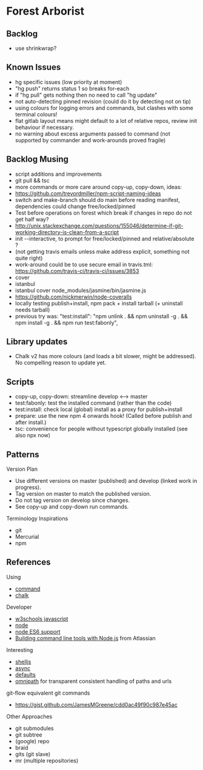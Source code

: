 # Forest Arborist

## Backlog
* use shrinkwrap?

## Known Issues
* hg specific issues (low priority at moment)
 * "hg push" returns status 1 so breaks for-each
 * if "hg pull" gets nothing then no need to call "hg update"
 * not auto-detecting pinned revision (could do it by detecting not on tip)
* using colours for logging errors and commands, but clashes with some terminal colours!
* flat gitlab layout means might default to a lot of relative repos, review init behaviour if necessary.
* no warning about excess arguments passed to command (not supported by commander and work-arounds proved fragile)

## Backlog Musing
* script additions and improvements
 * git pull && tsc
 * more commands or more care around copy-up, copy-down, ideas:
 * https://github.com/trevordmiller/npm-script-naming-ideas
* switch and make-branch should do main before reading manifest, dependencies could change free/locked/pinned
* Test before operations on forest which break if changes in repo do not get half way?
 * http://unix.stackexchange.com/questions/155046/determine-if-git-working-directory-is-clean-from-a-script
* init --interactive, to prompt for free/locked/pinned and relative/absolute ?
* (not getting travis emails unless make address explicit, something not quite right)
 * work-around could be to use secure email in travis.tml: https://github.com/travis-ci/travis-ci/issues/3853
* cover
 * istanbul
  * istanbul cover node_modules/jasmine/bin/jasmine.js
 * https://github.com/nickmerwin/node-coveralls
* locally testing publish+install, npm pack + install tarball (+ uninstall needs tarball)
 * previous try was: "test:install": "npm unlink . && npm uninstall -g . && npm install -g . && npm run test:fabonly",


## Library updates
* Chalk v2 has more colours (and loads a bit slower, might be addressed). No compelling reason to update yet.

## Scripts

* copy-up, copy-down: streamline develop <--> master
* test:fabonly: test the installed command (rather than the code)
* test:install: check local (global) install as a proxy for publish+install
* prepare: use the new npm 4 onwards hook! (Called before publish and after install.)
* tsc: convenience for people without typescript globally installed (see also npx now)

## Patterns

Version Plan
* Use different versions on master (published) and develop (linked work in progress).
* Tag version on master to match the published version.
* Do not tag version on develop since changes.
* See copy-up and copy-down run commands.

Terminology Inspirations
* git
* Mercurial
* npm

## References

Using
* [command](https://www.npmjs.com/package/commander)
* [chalk](https://github.com/sindresorhus/chalk)

Developer
* [w3schools javascript](http://www.w3schools.com/js/default.asp)
* [node](https://nodejs.org/docs/latest/api/index.html)
* [node ES6 support](http://node.green)
* [Building command line tools with Node.js](https://developer.atlassian.com/blog/2015/11/scripting-with-node/) from Atlassian

Interesting
* [shelljs](http://documentup.com/arturadib/shelljs#command-reference)
* [async](http://caolan.github.io/async/)
* [defaults](https://www.npmjs.com/package/defaults)
* [omnipath](https://www.npmjs.com/package/omnipath) for transparent consistent handling of paths and urls

git-flow equivalent git commands
* https://gist.github.com/JamesMGreene/cdd0ac49f90c987e45ac

Other Approaches
* git submodules
* git subtree
* (google) repo
* braid
* gits (git slave)
* mr (multiple repositories)
